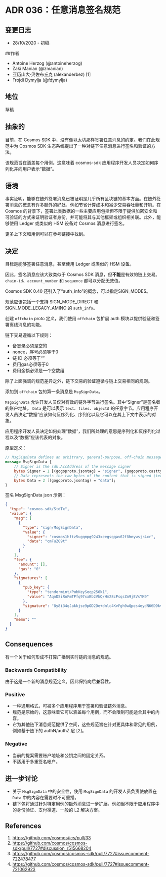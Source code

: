 # ADR 036：任意消息签名规范

## 变更日志

- 28/10/2020 - 初稿

##作者

- Antoine Herzog (@antoineherzog)
- Zaki Manian (@zmanian)
- 亚历山大·贝佐布丘克 (alexanderbez) [1]
- Frojdi Dymylja (@fdymylja)

## 地位

草稿

## 抽象的

目前，在 Cosmos SDK 中，没有像以太坊那样签署任意消息的约定。我们在此规范中为 Cosmos SDK 生态系统提出了一种对链下任意消息进行签名和验证的方法。

该规范旨在涵盖每个用例，这意味着 cosmos-sdk 应用程序开发人员决定如何序列化并向用户表示“数据”。

## 语境

事实证明，能够在链外签署消息已被证明是几乎所有区块链的基本方面。在链外签署消息的概念有许多额外的好处，例如节省计算成本和减少交易吞吐量和开销。在 Cosmos 的背景下，签署此类数据的一些主要应用包括但不限于提供加密安全和可验证的方式来证明验证者身份，并可能将其与其他框架或组织相关联。此外，能够使用 Ledger 或类似的 HSM 设备对 Cosmos 消息进行签名。

更多上下文和用例可以在参考链接中找到。

## 决定

目标是能够签署任意消息，甚至使用 Ledger 或类似的 HSM 设备。

因此，签名消息应该大致类似于 Cosmos SDK 消息，但**不能**是有效的链上交易。 `chain-id`、`account_number` 和 `sequence` 都可以分配无效值。

Cosmos SDK 0.40 还引入了“auth_info”的概念，可以指定SIGN_MODES。

规范应该包括一个支持 SIGN_MODE_DIRECT 和 SIGN_MODE_LEGACY_AMINO 的 `auth_info`。

创建 `offchain` proto 定义，我们使用 `offchain` 包扩展 auth 模块以提供验证和签署离线消息的功能。

链下交易遵循以下规则：

- 备忘录必须是空的
- nonce，序号必须等于0
- 链 ID 必须等于“”
- 费用gas必须等于0
- 费用金额必须是一个空数组

除了上面强调的规范差异之外，链下交易的验证遵循与链上交易相同的规则。

添加到 `offchain` 包的第一条消息是 `MsgSignData`。

`MsgSignData` 允许开发人员仅对有效的链外字节进行签名。其中“Signer”是签名者的账户地址。 `Data` 是可以表示 `text`、`files`、`object`s 的任意字节。应用程序开发人员决定“数据”应该如何反序列化、序列化以及它可以在其上下文中表示的对象。

应用程序开发人员决定如何处理“数据”，我们所处理的意思是序列化和反序列化过程以及“数据”应该代表的对象。

原型定义： 

```proto
// MsgSignData defines an arbitrary, general-purpose, off-chain message
message MsgSignData {
    // Signer is the sdk.AccAddress of the message signer
    bytes Signer = 1 [(gogoproto.jsontag) = "signer", (gogoproto.casttype) = "github.com/cosmos/cosmos-sdk/types.AccAddress"];
    // Data represents the raw bytes of the content that is signed (text, json, etc)
    bytes Data = 2 [(gogoproto.jsontag) = "data"];
}
```

签名 MsgSignData json 示例： 

```json
{
  "type": "cosmos-sdk/StdTx",
  "value": {
    "msg": [
      {
        "type": "sign/MsgSignData",
        "value": {
          "signer": "cosmos1hftz5ugqmpg9243xeegsqqav62f8hnywsjr4xr",
          "data": "cmFuZG9t"
        }
      }
    ],
    "fee": {
      "amount": [],
      "gas": "0"
    },
    "signatures": [
      {
        "pub_key": {
          "type": "tendermint/PubKeySecp256k1",
          "value": "AqnDSiRoFmTPfq97xxEb2VkQ/Hm28cPsqsZm9jEVsYK9"
        },
        "signature": "8y8i34qJakkjse9pOD2De+dnlc4KvFgh0wQpes4eydN66D9kv7cmCEouRrkka9tlW9cAkIL52ErB+6ye7X5aEg=="
      }
    ],
    "memo": ""
  }
}
```

## Consequences

有一个关于如何形成不打算广播到实时链的消息的规范。 

### Backwards Compatibility

由于这是一个新的消息规范定义，因此保持向后兼容性。 

### Positive

- 一种通用格式，可被多个应用程序用于签署和验证链外消息。
- 规范是原始的，这意味着它可以涵盖每个用例，而不会限制可能适合其中的内容。
- 它为其他链下消息规范提供了空间，这些规范旨在针对更具体和常见的用例，例如基于链下的 authN/authZ 层 [2]。 
### Negative

- 当前的提案需要账户地址和公钥之间的固定关系。
- 不适用于多重签名帐户。 

## 进一步讨论

- 关于 `MsgSignData` 中的安全性，使用 `MsgSignData` 的开发人员负责使放置在 `Data` 中的内容在需要时不可重播。
- 链下包将通过针对特定用例的额外消息进一步扩展，例如但不限于应用程序中的身份验证、支付渠道、一般的 L2 解决方案。 

## References

1. https://github.com/cosmos/ics/pull/33
2. https://github.com/cosmos/cosmos-sdk/pull/7727#discussion_r515668204
3. https://github.com/cosmos/cosmos-sdk/pull/7727#issuecomment-722478477
4. https://github.com/cosmos/cosmos-sdk/pull/7727#issuecomment-721062923
